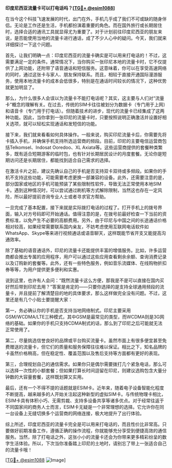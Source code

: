 **印度尼西亚流量卡可以打电话吗？[[TG💪+ @esim1088](https://t.me/s/esim1088)]**

在当今这个科技飞速发展的时代，出门在外，手机几乎成了我们不可或缺的随身伴侣。无论是工作还是生活，手机都扮演着重要的角色。而在国外旅行或长期居住时，选择合适的通讯工具就显得尤为重要了。对于计划前往印度尼西亚的朋友来说，是否能使用当地的流量卡进行通话，成了不少人心中的疑问。今天，我们就来详细探讨一下这个问题。

首先，让我们明确一点：印度尼西亚的流量卡确实是可以用来打电话的！不过，这需要满足一定的条件。通常情况下，当你购买一张印尼本地的流量卡时，它不仅提供了上网功能，还附带了语音通话和短信服务。这意味着，你可以在享受高速网络的同时，通过这张卡与家人、朋友保持联系。而且，相较于直接开通国际漫游服务，使用本地流量卡的成本会低很多，特别是在通话时间较长的情况下，这种优势就更加明显了。

那么，为什么很多人会误以为流量卡不能打电话呢？其实，这主要与人们对“流量卡”概念的理解有关。在过去，传统的SIM卡往往被划分为数据卡（专门用于上网）和语音卡（专门用于打电话）。但随着技术的进步，现代的流量卡已经集成了这两种功能。因此，当你拿到一张印尼的流量卡时，只要按照说明正确激活并设置好相关选项，就可以轻松实现通话和发短信的功能。

接下来，我们就来看看如何具体操作。一般来说，购买印尼流量卡后，你需要先将卡插入手机，并确保手机支持所选运营商的频段。目前，印尼的主要电信运营商包括Telkomsel、Indosat Ooredoo、XL Axiata等。这些运营商提供的套餐种类繁多，既有适合短期游客的临时包，也有针对长期居民设计的月度套餐。无论你是短期访问还是长期居住，都能找到适合自己需求的选择。

在激活卡片之前，建议先确认自己的手机是否支持双卡双待或多频段。如果你的手机不支持这些功能，可能需要考虑更换一部兼容的设备。此外，还需要注意的是，部分国家或地区的手机可能预装了某些限制性软件，导致无法正常使用本地SIM卡。遇到这种情况时，可以尝试通过刷机等方式解除限制，当然这也存在一定风险，所以最好提前咨询专业人士或者寻求官方帮助。

一旦完成了基本配置，接下来就是实际拨打电话的过程了。打开手机上的拨号界面，输入对方号码即可开始通话。值得注意的是，在拨号前最好检查一下当前的资费标准，以免产生不必要的高额费用。另外，由于印尼与中国之间的长途通话价格相对较高，如果经常需要联系国内亲友，不妨考虑使用互联网电话软件如WhatsApp、Skype等来进行视频通话或语音聊天，这样既能节省开支又能提高沟通效率。

除了基础的语音通话外，印尼的流量卡还能提供丰富的增值服务。比如，许多运营商都会推出专属的应用程序，用户可以通过这些应用查看剩余余额、查询消费记录以及订购新的套餐等。此外，还有一些特色服务，例如音乐流媒体、在线购物折扣券等等，为用户提供更多便利和实惠。

说到这里，也许有人会问：“既然流量卡这么方便，那我是不是可以直接在国内买好然后带到印尼去用？”答案是肯定的——只要你选择的是支持全球通用频段的流量卡，并且提前了解清楚目的地的具体要求，那么这样做完全没有问题。不过，这里还是有几个小贴士要提醒大家：

第一，务必确认你的手机是否支持当地网络制式。印尼主要采用GSM/WCDMA/LTE三种模式，其中GSM是最常见的类型，而WCDMA则是3G网络的基础。如果你的手机只支持CDMA制式的话，那么到了印尼之后可能就无法正常使用了。

第二，尽量挑选信誉良好的品牌或平台购买流量卡。虽然市面上有很多便宜甚至免费赠送的流量卡，但它们的质量和服务保障往往难以保证。相比之下，知名品牌的卡虽然价格稍高，但在稳定性、覆盖范围以及售后支持等方面都有更好的表现。

第三，合理规划自己的通信需求。如果你只是偶尔需要拨打几个紧急电话，那么可以选择一次性的小额套餐；但如果打算长时间逗留在印尼，则建议选购包含大量分钟数的大容量套餐，这样既划算又实用。

最后，还有一个不得不提的话题就是ESIM卡。近年来，随着电子设备智能化程度不断提高，越来越多的人开始关注起这种新型的虚拟SIM卡。与传统物理卡相比，ESIM卡具有体积小巧、无需剪裁、支持多设备共享等诸多优点。对于经常往返于不同国家间的商务人士而言，ESIM卡无疑是一个非常理想的选择。它允许你在同一台设备上无缝切换多个运营商的网络连接，极大地提升了出行体验。

综上所述，印度尼西亚的流量卡完全是可以用来打电话的，而且性价比非常高。只要做好前期准备工作，遵循正确的操作流程，你就能够充分享受到便捷高效的通信服务。当然，除了打电话之外，这张小小的流量卡还会为你带来更多精彩纷呈的数字生活体验。所以，下次当你准备踏上印尼的土地时，请别忘了带上一张适合自己的流量卡哦！

[[TG💪+ @esim1088](https://t.me/s/esim1088) ![Image](https://i.postimg.cc/4NQfJmqS/Snipaste-2025-05-13-00-14-12.png)]